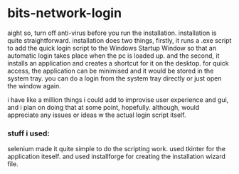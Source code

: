 ﻿# bits-network-login

aight so, turn off anti-virus before you run the installation. installation is quite straightforward. installation does two things, firstly, it runs a .exe script to add the quick login script to the Windows Startup Window so that an automatic login takes place when the pc is loaded up. and the second, it installs an application and creates a shortcut for it on the desktop. for quick access, the application can be minimised and it would be stored in the system tray. you can do a login from the system tray directly or just open the window again.

i have like a million things i could add to improvise user experience and gui, and i plan on doing that at some point, hopefully. although, would appreciate any issues or ideas w the actual login script itself.

### stuff i used:
selenium made it quite simple to do the scripting work.
used tkinter for the application iteself.
and used installforge for creating the installation wizard file.
